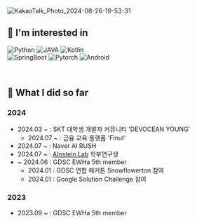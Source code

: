 ![KakaoTalk_Photo_2024-08-26-19-53-31](https://github.com/user-attachments/assets/b30ecbf5-2a20-44e3-87d9-aad576342f69)

## 🔭 I'm interested in
![Python](https://img.shields.io/badge/Python-3776AB?style=for-the-badge&logo=python&logoColor=white)
![JAVA](https://img.shields.io/badge/JAVA-f44236?style=for-the-badge&logo=coffeescript&logoColor=white)
![Kotlin](https://img.shields.io/badge/Kotlin-f9890b?style=for-the-badge&logo=kotlin&logoColor=white)
<br>
![SpringBoot](https://img.shields.io/badge/SpringBoot-35B62C?style=for-the-badge&logo=springboot&logoColor=white)
![Pytorch](https://img.shields.io/badge/Pytorch-DE4F4F?style=for-the-badge&logo=pytorch&logoColor=white)
![Android](https://img.shields.io/badge/Android-65D35D?style=for-the-badge&logo=android&logoColor=white)

<br>


## 🚀 What I did so far
### 2024
  - 2024.03 ~ : SKT 대학생 개발자 커뮤니티 'DEVOCEAN YOUNG'
    - 2024.07 ~ : 금융 교육 플랫폼 'Finut' 
  - 2024.07 ~ : Naver AI RUSH
  - 2024.07 ~ : [AInstein Lab](https://sites.google.com/view/soo-kyung-kim/home) 학부연구생
  - ~ 2024.06 : GDSC EWHa 5th member
    - 2024.01 : GDSC 연합 해커톤 Snowflowerton 참여
    - 2024.01 : Google Solution Challenge 참여

### 2023
  - 2023.09 ~ : GDSC EWHa 5th member



